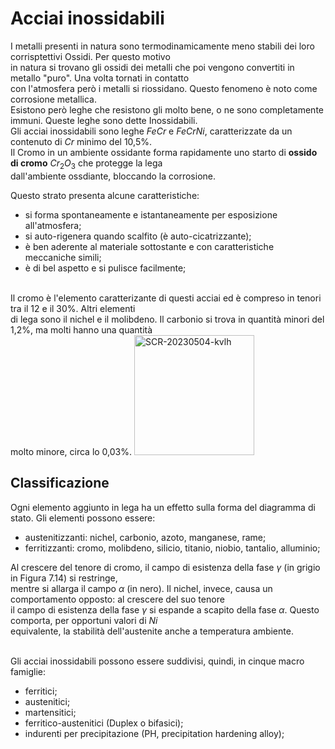 # Acciai inossidabili
I metalli presenti in natura sono termodinamicamente meno stabili dei loro corrisptettivi Ossidi. Per questo motivo<br>
in natura si trovano gli ossidi dei metalli che poi vengono convertiti in metallo "puro". Una volta tornati in contatto<br>
con l'atmosfera però i metalli si riossidano. Questo fenomeno è noto come corrosione metallica. <br>
Esistono però leghe che resistono gli molto bene, o ne sono completamente immuni. Queste leghe sono dette Inossidabili.<br>
Gli acciai inossidabili sono leghe $FeCr$ e $FeCrNi$, caratterizzate da un contenuto di $Cr$ minimo del 10,5%.
<br>
Il Cromo in un ambiente ossidante forma rapidamente uno starto di **ossido di cromo** $Cr_{2}O_{3}$ che protegge la lega <br>
dall'ambiente ossdiante, bloccando la corrosione. 

Questo strato presenta alcune caratteristiche:
- si forma spontaneamente e istantaneamente per esposizione all'atmosfera;
- si auto-rigenera quando scalfito (è auto-cicatrizzante);
- è ben aderente al materiale sottostante e con caratteristiche meccaniche simili;
- è di bel aspetto e si pulisce facilmente;
<br>
Il cromo è l'elemento caratterizante di questi acciai ed è compreso in tenori tra il 12 e il 30%. Altri elementi<br>
di lega sono il nichel e il molibdeno. Il carbonio si trova in quantità minori del 1,2%, ma molti hanno una quantità <br>
molto minore, circa lo 0,03%.

<img width="192" alt="SCR-20230504-kvlh" src="https://user-images.githubusercontent.com/39495752/236173249-fddad5f2-950d-4380-af11-0b3f6cb79ad3.png">

## Classificazione
Ogni elemento aggiunto in lega ha un effetto sulla forma del diagramma di
stato. Gli elementi possono essere:
- austenitizzanti: nichel, carbonio, azoto, manganese, rame;
- ferritizzanti: cromo, molibdeno, silicio, titanio, niobio, tantalio, alluminio;

Al crescere del tenore di cromo, il campo di esistenza della fase $\gamma$ (in grigio in Figura 7.14) si restringe,<br> 
mentre si allarga il campo $\alpha$ (in nero). Il nichel, invece, causa un comportamento opposto: al crescere del suo tenore<br> 
il campo di esistenza della fase $\gamma$ si espande a scapito della fase $\alpha$. Questo comporta, per opportuni valori di $Ni$<br> 
equivalente, la stabilità dell'austenite anche a temperatura ambiente.<br>
<br>

Gli acciai inossidabili possono essere suddivisi, quindi, in cinque macro
famiglie:
- ferritici;
- austenitici;
- martensitici;
- ferritico-austenitici (Duplex o bifasici);
- indurenti per precipitazione (PH, precipitation hardening alloy);
